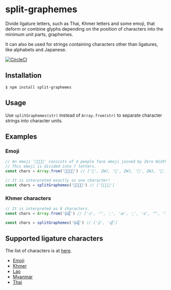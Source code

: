 # split-graphemes

Divide ligature letters, such as Thai, Khmer letters and some emoji, that deform or combine glyphs depending on the position of characters into the minimum unit parts, graphemes.

It can also be used for strings containing characters other than ligatures, like alphabets and Japanese.

[![CircleCI](https://circleci.com/gh/nota/split-graphemes/tree/master.svg?style=svg)](https://circleci.com/gh/nota/split-graphemes/tree/master)

## Installation
```
$ npm install split-graphemes
```

## Usage
Use `splitGraphemes(str)` instead of `Array.from(str)` to separate character strings into character units.

## Examples
### Emoji

```js
// An emoji '👨‍👩‍👦‍👦' consists of 4 people face emoji joined by Zero Width Joiners (ZWJ).
// This emoji is divided into 7 letters.
const chars = Array.from('👨‍👩‍👦‍👦') // ['👨', ZWJ, '👩', ZWJ, '👦', ZWJ, '👦']
```

```js
// It is interpreted exactly as one character!
const chars = splitGraphemes('👨‍👩‍👦‍👦') // ['👨‍👩‍👦‍👦']
```

### Khmer characters

```js
// It is interpreted as 8 characters.
const chars = Array.from('ប៉ុស្ដិ៍') // ['ប', '៉', 'ុ', 'ស', '្', 'ដ', 'ិ', '៍']
```

```js
const chars = splitGraphemes('ប៉ុស្ដិ៍') // ['ប៉ុ', 'ស្ដិ៍']
```

## Supported ligature characters
The list of characters is at [here](https://github.com/nota/split-graphemes/tree/master/src).
- [Emoji](https://en.wikipedia.org/wiki/Unicode_block)
- [Khmer](https://www.unicode.org/charts/PDF/U1780.pdf)
- [Lao](https://www.unicode.org/charts/PDF/U0E80.pdf)
- [Myanmar](https://www.unicode.org/charts/PDF/U1000.pdf)
- [Thai](https://www.unicode.org/charts/PDF/U0E00.pdf)



